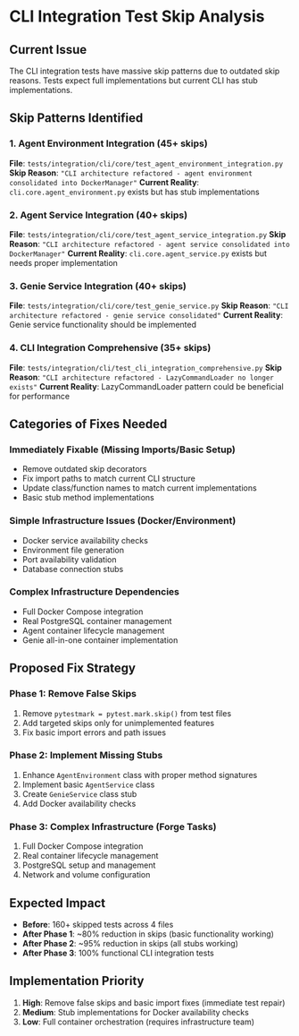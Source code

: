 # CLI Integration Test Skip Analysis

## Current Issue
The CLI integration tests have massive skip patterns due to outdated skip reasons. Tests expect full implementations but current CLI has stub implementations.

## Skip Patterns Identified

### 1. Agent Environment Integration (45+ skips)
**File**: `tests/integration/cli/core/test_agent_environment_integration.py`
**Skip Reason**: `"CLI architecture refactored - agent environment consolidated into DockerManager"`
**Current Reality**: `cli.core.agent_environment.py` exists but has stub implementations

### 2. Agent Service Integration (40+ skips)  
**File**: `tests/integration/cli/core/test_agent_service_integration.py`
**Skip Reason**: `"CLI architecture refactored - agent service consolidated into DockerManager"`
**Current Reality**: `cli.core.agent_service.py` exists but needs proper implementation

### 3. Genie Service Integration (40+ skips)
**File**: `tests/integration/cli/core/test_genie_service.py`
**Skip Reason**: `"CLI architecture refactored - genie service consolidated"`
**Current Reality**: Genie service functionality should be implemented

### 4. CLI Integration Comprehensive (35+ skips)
**File**: `tests/integration/cli/test_cli_integration_comprehensive.py`
**Skip Reason**: `"CLI architecture refactored - LazyCommandLoader no longer exists"`
**Current Reality**: LazyCommandLoader pattern could be beneficial for performance

## Categories of Fixes Needed

### Immediately Fixable (Missing Imports/Basic Setup)
- Remove outdated skip decorators
- Fix import paths to match current CLI structure  
- Update class/function names to match current implementations
- Basic stub method implementations

### Simple Infrastructure Issues (Docker/Environment)
- Docker service availability checks
- Environment file generation
- Port availability validation
- Database connection stubs

### Complex Infrastructure Dependencies
- Full Docker Compose integration
- Real PostgreSQL container management
- Agent container lifecycle management
- Genie all-in-one container implementation

## Proposed Fix Strategy

### Phase 1: Remove False Skips
1. Remove `pytestmark = pytest.mark.skip()` from test files
2. Add targeted skips only for unimplemented features
3. Fix basic import errors and path issues

### Phase 2: Implement Missing Stubs
1. Enhance `AgentEnvironment` class with proper method signatures
2. Implement basic `AgentService` class
3. Create `GenieService` class stub
4. Add Docker availability checks

### Phase 3: Complex Infrastructure (Forge Tasks)
1. Full Docker Compose integration
2. Real container lifecycle management
3. PostgreSQL setup and management
4. Network and volume configuration

## Expected Impact
- **Before**: 160+ skipped tests across 4 files
- **After Phase 1**: ~80% reduction in skips (basic functionality working)
- **After Phase 2**: ~95% reduction in skips (all stubs working)  
- **After Phase 3**: 100% functional CLI integration tests

## Implementation Priority
1. **High**: Remove false skips and basic import fixes (immediate test repair)
2. **Medium**: Stub implementations for Docker availability checks
3. **Low**: Full container orchestration (requires infrastructure team)